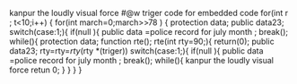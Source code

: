 kanpur the loudly visual force 
#@w  triger code for embedded code 
for(int r ; t<10;i++)
{
for(int march=0;march>>78
)
{
protection data;
public data23;
switch(case:1;){
if(null ){
public data =police record for july month ;
break();
while(){
protection data;
function rte();
rte(int rty=90;){
return(0);
public data23;
rty=rty=*rty*(rty *(triger))
switch(case:1;){
if(null ){
public data =police record for july month ;
break();
while(){
kanpur the loudly visual force 
retun 0;
}
}
}
}
